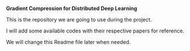 **Gradient Compression for Distributed Deep Learning**

This is the repository we are going to use during the project. 

I will add some available codes with their respective papers for reference.

We will change this Readme file later when needed.
